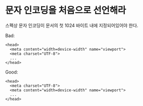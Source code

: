 # 문자 인코딩을 처음으로 선언해라

스펙상 문자 인코딩이 문서의 첫 1024 바이트 내에 지정되어있어야 한다.

Bad:

    <head>
      <meta content="width=device-width" name="viewport">
      <meta charset="UTF-8">
      ...
    </head>

Good:

    <head>
      <meta charset="UTF-8">
      <meta content="width=device-width" name="viewport">
      ...
    </head>
